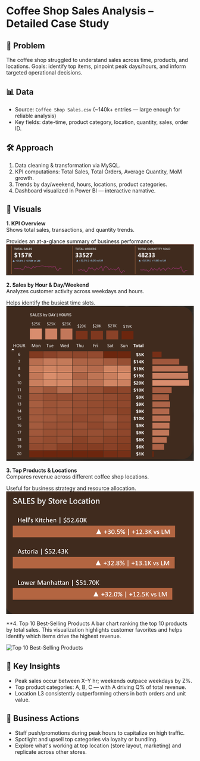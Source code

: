 #  Coffee Shop Sales Analysis – Detailed Case Study

## 🔎 Problem
The coffee shop struggled to understand sales across time, products, and locations. Goals: identify top items, pinpoint peak days/hours, and inform targeted operational decisions.

## 📊 Data
- Source: `Coffee Shop Sales.csv` (~140k+ entries — large enough for reliable analysis)
- Key fields: date-time, product category, location, quantity, sales, order ID.

## 🛠 Approach
1. Data cleaning & transformation via MySQL.
2. KPI computations: Total Sales, Total Orders, Average Quantity, MoM growth.
3. Trends by day/weekend, hours, locations, product categories.
4. Dashboard visualized in Power BI — interactive narrative.

## 📸 Visuals

**1. KPI Overview**  
Shows total sales, transactions, and quantity trends.

Provides an at-a-glance summary of business performance.
![KPI Dashboard](images/kpi_dashboard.png)

**2. Sales by Hour & Day/Weekend**  
Analyzes customer activity across weekdays and hours.

Helps identify the busiest time slots.
![Time Trends](images/time_trends.png)

**3. Top Products & Locations**  
Compares revenue across different coffee shop locations.

Useful for business strategy and resource allocation.
![Product & Location Analysis](images/product_location.png)

**4. Top 10 Best-Selling Products
A bar chart ranking the top 10 products by total sales. This visualization highlights customer favorites and helps identify which items drive the highest revenue.

![Top 10 Best-Selling Products](visual/top_10_products.png)


## 🔑 Key Insights
- Peak sales occur between X–Y hr; weekends outpace weekdays by Z%.
- Top product categories: A, B, C — with A driving Q% of total revenue.
- Location L3 consistently outperforming others in both orders and unit value.

## 🏁 Business Actions
- Staff push/promotions during peak hours to capitalize on high traffic.
- Spotlight and upsell top categories via loyalty or bundling.
- Explore what's working at top location (store layout, marketing) and replicate across other stores.

